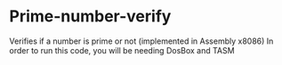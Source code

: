 # Prime-number-verify
Verifies if a number is prime or not (implemented in Assembly x8086)
In order to run this code, you will be needing DosBox and TASM
